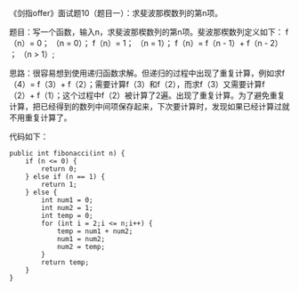 《剑指offer》面试题10（题目一）：求斐波那楔数列的第n项。

题目：写一个函数，输入n，求斐波那楔数列的第n项。斐波那楔数列定义如下：
f（n）= 0；  （n = 0）；
f（n）= 1；  （n = 1）；
f（n）= f（n - 1）+ f（n - 2） ；   （n > 1）;

思路：很容易想到使用递归函数求解。但递归的过程中出现了重复计算，例如求f（4）= f（3）+ f（2）；需要计算f（3）和f（2），而求f（3）又需要计算f（2）+ f（1）；这个过程中f（2）被计算了2遍。出现了重复计算。为了避免重复计算，把已经得到的数列中间项保存起来，下次要计算时，发现如果已经计算过就不用重复计算了。

代码如下：
```
public int fibonacci(int n) {
    if (n <= 0) {
        return 0;
    } else if (n == 1) {
        return 1;
    } else {
        int num1 = 0;
        int num2 = 1;
        int temp = 0;
        for (int i = 2;i <= n;i++) {
            temp = num1 + num2;
            num1 = num2;
            num2 = temp;
        }
        return temp;
    }
}
```
